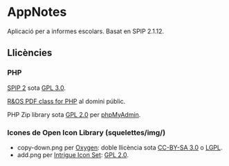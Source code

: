AppNotes
========

Aplicació per a informes escolars. Basat en SPIP 2.1.12.

Llicències
----------

### PHP

[SPIP 2](http://www.spip.net) sota [GPL 3.0](https://github.com/oriolarcas/AppNotes/blob/master/COPYING.txt).

[R&OS PDF class for PHP](http://pdf-php.sourceforge.net/) al domini públic.

PHP Zip library sota [GPL 2.0](http://www.gnu.org/licenses/gpl-2.0.html) per [phpMyAdmin](http://www.phpmyadmin.net/).

### Icones de Open Icon Library (squelettes/img/)

* copy-down.png per [Oxygen](http://www.oxygen-icons.org/): doble llicència sota [CC-BY-SA 3.0](http://creativecommons.org/licenses/by-sa/3.0/) o [LGPL](http://www.gnu.org/licenses/lgpl.html).
* add.png per [Intrigue Icon Set](http://sourceforge.net/projects/intrigue-icons/): [GPL 2.0](http://www.gnu.org/licenses/gpl-2.0.html).
